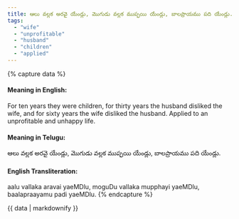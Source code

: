 ```yaml
---
title: ఆలు వల్లక అరవై యేండ్లు, మొగుడు వల్లక ముప్ఫయి యేండ్లు, బాలప్రాయము పది యేండ్లు.
tags:
  - "wife"
  - "unprofitable"
  - "husband"
  - "children"
  - "applied"
---
```


{% capture data %}
#### Meaning in English:
For ten years they were children, for thirty years the husband disliked the wife, and for sixty years the wife disliked the husband.
Applied to an unprofitable and unhappy life.

#### Meaning in Telugu:
ఆలు వల్లక అరవై యేండ్లు, మొగుడు వల్లక ముప్ఫయి యేండ్లు, బాలప్రాయము పది యేండ్లు.

#### English Transliteration:
aalu vallaka aravai yaeMDlu, moguDu vallaka mupphayi yaeMDlu, baalapraayamu padi yaeMDlu.
{% endcapture %}

<div class="notice">{{ data | markdownify }}</div>

